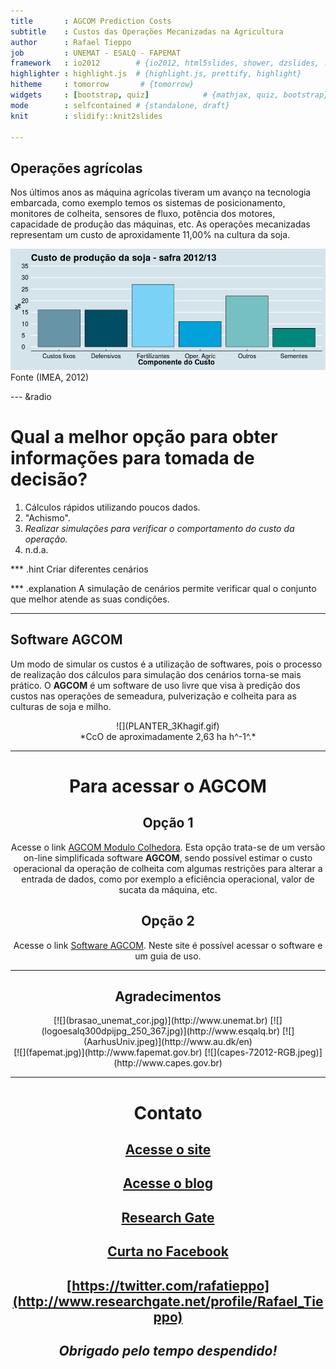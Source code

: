 ```yaml
---
title       : AGCOM Prediction Costs
subtitle    : Custos das Operações Mecanizadas na Agricultura
author      : Rafael Tieppo
job         : UNEMAT - ESALQ - FAPEMAT
framework   : io2012        # {io2012, html5slides, shower, dzslides, ...}
highlighter : highlight.js  # {highlight.js, prettify, highlight}
hitheme     : tomorrow       # {tomorrow} 
widgets     : [bootstrap, quiz]            # {mathjax, quiz, bootstrap}
mode        : selfcontained # {standalone, draft}
knit        : slidify::knit2slides

---
```



## Operações agrícolas
Nos últimos anos as máquina agrícolas tiveram um avanço na tecnologia
embarcada, como exemplo temos os sistemas de posicionamento, monitores de
colheita, sensores de fluxo, potência dos motores, capacidade de produção das
máquinas, etc. As operações mecanizadas representam um custo de aproxidamente
11,00% na cultura da soja.

![plot of chunk unnamed-chunk-1](assets/fig/unnamed-chunk-1-1.png) 
Fonte (IMEA, 2012)



---  &radio
# Qual a melhor opção para obter informações para tomada de decisão?

1. Cálculos rápidos utilizando poucos dados.
2. "Achismo". 
3. _Realizar simulações para verificar o comportamento do custo da operação._
4. n.d.a.

*** .hint 
Criar diferentes cenários 

*** .explanation 
A simulação de cenários permite verificar qual o conjunto que melhor atende as
suas condições. 

--- 

## Software AGCOM

Um modo de simular os custos é a utilização de softwares, pois o processo de
realização dos cálculos para simulação dos cenários torna-se mais prático. O
**AGCOM** é um software de uso livre que visa à predição dos 
custos nas operações de semeadura, pulverização e colheita para as culturas de
soja e milho.

<center>![](PLANTER_3Khagif.gif)<center>

<center>*CcO de aproximadamente 2,63 ha h^-1^.*<center>



---

# Para acessar o **AGCOM** 


## Opção 1
Acesse o link
[AGCOM Modulo Colhedora](https://agcom.shinyapps.io/DEVELOP_DATA_PROD/). Esta
opção trata-se de um versão on-line simplificada software **AGCOM**, sendo possível
estimar o custo operacional da operação de colheita com algumas restrições para
alterar a entrada de dados, como por exemplo a eficiência operacional, valor de
sucata da máquina, etc.

## Opção 2
Acesse o link
[Software AGCOM](https://sites.google.com/site/com4agriculture/software-agcom). Neste
site é possível acessar o software e um guia de uso. 

---

## Agradecimentos

<center>[![](brasao_unemat_cor.jpg)](http://www.unemat.br)   [![](logoesalq300dpijpg_250_367.jpg)](http://www.esqalq.br) 
[![](AarhusUniv.jpeg)](http://www.au.dk/en)<center> 


<center>[![](fapemat.jpg)](http://www.fapemat.gov.br)  [![](capes-72012-RGB.jpeg)](http://www.capes.gov.br)<center>




---
# **Contato**


## [Acesse o site](https://sites.google.com/site/com4agriculture/)

## [Acesse o blog](https://sistemasagricolas.wordpress.com/)

## [Research Gate](http://www.researchgate.net/profile/Rafael_Tieppo)

## [Curta no Facebook](https://www.facebook.com/com4agriculture#)

## [https://twitter.com/rafatieppo](http://www.researchgate.net/profile/Rafael_Tieppo)

##
##


## *Obrigado pelo tempo despendido!*


